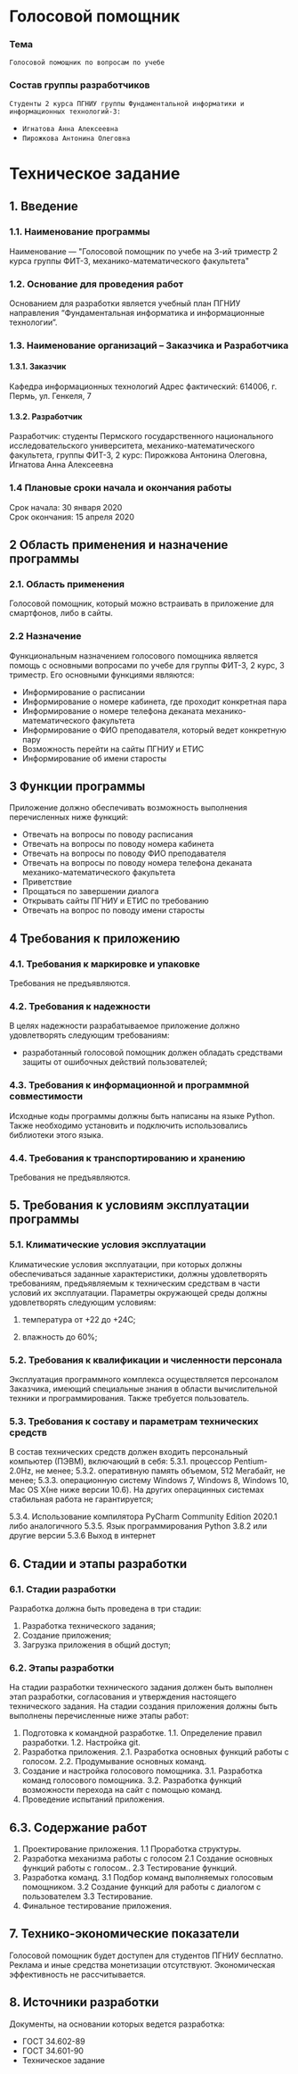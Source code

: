 # Голосовой помощник
### Тема
    Голосовой помощник по вопросам по учебе 
### Состав группы разработчиков
`Студенты 2 курса ПГНИУ группы Фундаментальной информатики и информационных технологий-3:`
* `Игнатова Анна Алексеевна`
* `Пирожкова Антонина Олеговна` 
# Техническое задание
## 1. Введение  
### 1.1. Наименование программы  
Наименование — "Голосовой помощник по учебе на 3-ий триместр 2 курса группы ФИТ-3, механико-математического факультета"
### 1.2. Основание для проведения работ  
Основанием для разработки является учебный план ПГНИУ направления “Фундаментальная информатика и информационные технологии”.
### 1.3. Наименование организаций – Заказчика и Разработчика
#### 1.3.1. Заказчик
Кафедра информационных технологий Адрес фактический: 614006, г. Пермь, ул. Генкеля, 7
#### 1.3.2. Разработчик
Разработчик: студенты Пермского государственного национального исследовательского университета, механико-математического факультета, группы ФИТ-3, 2 курс: Пирожкова Антонина Олеговна, Игнатова Анна Алексеевна
### 1.4 Плановые сроки начала и окончания работы
Срок начала: 30 января 2020<br>Срок окончания: 15 апреля 2020
## 2 Область применения и назначение программы
### 2.1. Область применения
Голосовой помощник, который можно встраивать в приложение для смартфонов, либо в сайты.
### 2.2 Назначение
Функциональным назначением голосового помощника является помощь с основными вопросами по учебе для группы ФИТ-3, 2 курс, 3 триместр. Его основными функциями являются:
*	Информирование о расписании
*	Информирование о номере кабинета, где проходит конкретная пара
*	Информирование о номере телефона деканата механико-математического факультета
*	Информирование о ФИО преподавателя, который ведет конкретную пару
*	Возможность перейти на сайты ПГНИУ и ЕТИС
*	Информирование об имени старосты

## 3 Функции программы
Приложение должно обеспечивать возможность выполнения перечисленных ниже функций:
*	Отвечать на вопросы по поводу расписания
*	Отвечать на вопросы по поводу номера кабинета
*	Отвечать на вопросы по поводу ФИО преподавателя
*	Отвечать на вопросы по поводу номера телефона деканата механико-математического факультета
*	Приветствие 
*	Прощаться по завершении диалога
*	Открывать сайты ПГНИУ и ЕТИС по требованию
*	Отвечать на вопрос по поводу имени старосты

## 4 Требования к приложению
### 4.1. Требования к маркировке и упаковке
 Требования не предъявляются.
### 4.2. Требования к надежности  
В целях надежности разрабатываемое приложение должно удовлетворять следующим требованиям:
*	разработанный голосовой помощник должен обладать средствами защиты от ошибочных действий пользователей;

 ### 4.3. Требования к информационной и программной совместимости  
 Исходные коды программы должны быть написаны на языке Python. Также необходимо установить и подключить  использовались библиотеки этого языка.
 ### 4.4. Требования к транспортированию и хранению
  Требования не предъявляются.
## 5. Требования к условиям эксплуатации программы
### 5.1. Климатические условия эксплуатации
Климатические условия эксплуатации, при которых должны обеспечиваться заданные характеристики, должны удовлетворять требованиям, предъявляемым к техническим средствам в части условий их эксплуатации.
Параметры окружающей среды должны удовлетворять следующим условиям:

1.	температура от +22 до +24С;

2.	влажность до 60%;


### 5.2. Требования к квалификации и численности персонала

Эксплуатация программного комплекса осуществляется персоналом Заказчика, имеющий специальные знания в области вычислительной техники и программирования. Также требуется пользователь.

### 5.3. Требования к составу и параметрам технических средств

В состав технических средств должен входить персональный компьютер (ПЭВМ), включающий в себя:
5.3.1. процессор Pentium-2.0Hz, не менее;
5.3.2. оперативную память объемом, 512 Мегабайт, не менее;
5.3.3. операционную систему Windows 7, Windows 8, Windows 10, Mac OS X(не ниже версии 10.6). На других операцинных системах стабильная работа не гарантируется;

5.3.4. Использование компилятора PyCharm Community Edition 2020.1 либо аналогичного
5.3.5. Язык программирования Python 3.8.2 или другие версии
5.3.6  Выход в интернет
## 6. Стадии и этапы разработки
### 6.1. Стадии разработки
Разработка должна быть проведена в три стадии:

1.	Разработка технического задания;
2.	Создание приложения;
3.	Загрузка приложения в общий доступ;

### 6.2. Этапы разработки
На стадии разработки технического задания должен быть выполнен этап разработки, согласования и утверждения настоящего технического задания.
На стадии создания приложения должны быть выполнены перечисленные ниже этапы работ:
1.	Подготовка к командной разработке.
1.1. Определение правил разработки.
1.2. Настройка git.
2.	Разработка приложения.
2.1. Разработка основных функций работы с голосом.
2.2. Продумывание основных команд.
3.	Создание и настройка голосового помощника.
3.1. Разработка команд голосового помощника.
3.2. Разработка функций возможности перехода на сайт с помощью команд.
4.	Проведение испытаний приложения.

## 6.3. Содержание работ
1.	Проектирование приложения.
1.1 Проработка структуры.
2.	Разработка механизма работы с голосом
2.1 Создание основных функций работы с голосом..
2.3 Тестирование функций.
3.	Разработка команд.
3.1 Подбор команд выполняемых голосовым помощником.
3.2 Создание функций для работы с диалогом с пользователем
3.3 Тестирование.
4.	Финальное тестирование приложения.

## 7. Технико-экономические показатели
Голосовой помощник будет доступен для студентов ПГНИУ бесплатно. Реклама и иные средства монетизации отсутствуют. Экономическая эффективность не рассчитывается.
## 8. Источники разработки
Документы, на основании которых ведется разработка:  
* ГОСТ 34.602-89  
* ГОСТ 34.601-90  
* Техническое задание

